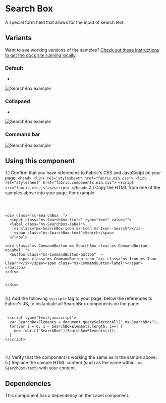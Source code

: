 # Search Box
A special form field that allows for the input of search text.

## Variants

Want to see working versions of the samples? [Check out these instructions to get the docs site running locally](https://github.com/OfficeDev/office-ui-fabric-js#clone-build-and-view-the-docs).

### Default

-

![SearchBox example](https://raw.githubusercontent.com/OfficeDev/office-ui-fabric-js/master/ghdocs/component_images/SearchBox-default.png)


### Collapsed

-

![SearchBox example](https://raw.githubusercontent.com/OfficeDev/office-ui-fabric-js/master/ghdocs/component_images/SearchBox-collapsed.png)



### Command bar


![SearchBox example](https://raw.githubusercontent.com/OfficeDev/office-ui-fabric-js/master/ghdocs/component_images/SearchBox-collapsed.png)


## Using this component
1.) Confirm that you have references to Fabric's CSS and JavaScript on your page:
    ```
    <head>
        <link rel="stylesheet" href="fabric.min.css">
        <link rel="stylesheet" href="fabric.components.min.css">
        <script src="fabric.min.js"></script>
    </head>
    ```
2.) Copy the HTML from one of the samples above into your page. For example:

<pre>
    <code>
 

&lt;div class&#x3D;&quot;ms-SearchBox  &quot;&gt;
  &lt;input class&#x3D;&quot;ms-SearchBox-field&quot; type&#x3D;&quot;text&quot; value&#x3D;&quot;&quot;&gt;
  &lt;label class&#x3D;&quot;ms-SearchBox-label&quot;&gt;
    &lt;i class&#x3D;&quot;ms-SearchBox-icon ms-Icon ms-Icon--Search&quot;&gt;&lt;/i&gt;
    &lt;span class&#x3D;&quot;ms-SearchBox-text&quot;&gt;Search&lt;/span&gt;
  &lt;/label&gt;
  
&lt;div class&#x3D;&quot;ms-CommandButton ms-SearchBox-clear ms-CommandButton--noLabel  &quot;&gt;
  &lt;button class&#x3D;&quot;ms-CommandButton-button&quot;  &gt;
      &lt;span class&#x3D;&quot;ms-CommandButton-icon &quot;&gt;&lt;i class&#x3D;&quot;ms-Icon ms-Icon--Clear&quot;&gt;&lt;/i&gt;&lt;/span&gt;&lt;span class&#x3D;&quot;ms-CommandButton-label&quot;&gt;&lt;/span&gt;  &lt;/button&gt;
&lt;/div&gt;
  
  
&lt;/div&gt;
    </code>
</pre>

3.) Add the following `<script>` tag to your page, below the references to Fabric's JS, to instantiate all SearchBox components on the page:

<pre>
    <code>
 &lt;script type&#x3D;&quot;text/javascript&quot;&gt;
  var SearchBoxElements &#x3D; document.querySelectorAll(&quot;.ms-SearchBox&quot;);
  for(var i &#x3D; 0; i &lt; SearchBoxElements.length; i++) {
    new fabric[&#x27;SearchBox&#x27;](SearchBoxElements[i]);
  }
&lt;/script&gt;

    </code>
</pre>

4.) Verify that the component is working the same as in the sample above.
5.) Replace the sample HTML content (such as the name within `.ms-SearchBox-text`) with your content.

## Dependencies
This component has a dependency on the Label component.


<script type="text/javascript">
  var SearchBoxElements = document.querySelectorAll(".ms-SearchBox");
  for(var i = 0; i < SearchBoxElements.length; i++) {
    new fabric['SearchBox'](SearchBoxElements[i]);
  }
</script>

